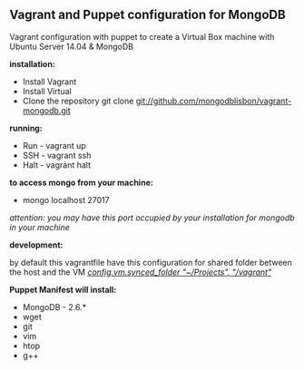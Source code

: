 <h2>Vagrant and Puppet configuration for MongoDB</h2>

Vagrant configuration with puppet to create a Virtual Box machine with 
Ubuntu Server 14.04 & MongoDB



**installation:**

* Install Vagrant
* Install Virtual
* Clone the repository git clone [git://github.com/mongodblisbon/vagrant-mongodb.git](git://github.com/mongodblisbon/vagrant-mongodb.git)


**running:**

* Run - vagrant up<br>
* SSH - vagrant ssh<br>
* Halt - vagrant halt<br>


**to access mongo from your machine:**

* mongo localhost 27017

*attention: you may have this port occupied by your installation for mongodb in your machine*


**development:**

by default this vagrantfile have this configuration for shared folder between the host and the VM
*[config.vm.synced_folder "~/Projects", "/vagrant"](https://github.com/mongodblisbon/vagrant-mongodb/blob/master/Vagrantfile#L23)*


**Puppet Manifest will install:**

* MongoDB - 2.6.\*
* wget
* git
* vim 
* htop
* g++
